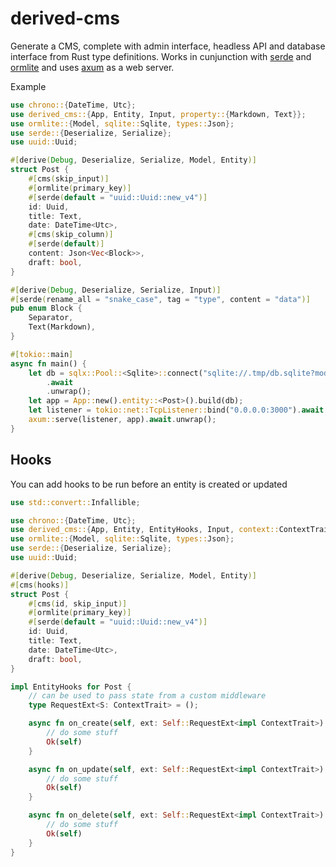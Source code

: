 # derived-cms

Generate a CMS, complete with admin interface, headless API and database interface from Rust
type definitions. Works in cunjunction with [serde](https://docs.rs/serde/latest/serde/) and
[ormlite](https://lib.rs/crates/ormlite) and uses [axum](https://docs.rs/axum/latest/axum/)
as a web server.

Example

```rust
use chrono::{DateTime, Utc};
use derived_cms::{App, Entity, Input, property::{Markdown, Text}};
use ormlite::{Model, sqlite::Sqlite, types::Json};
use serde::{Deserialize, Serialize};
use uuid::Uuid;

#[derive(Debug, Deserialize, Serialize, Model, Entity)]
struct Post {
    #[cms(skip_input)]
    #[ormlite(primary_key)]
    #[serde(default = "uuid::Uuid::new_v4")]
    id: Uuid,
    title: Text,
    date: DateTime<Utc>,
    #[cms(skip_column)]
    #[serde(default)]
    content: Json<Vec<Block>>,
    draft: bool,
}

#[derive(Debug, Deserialize, Serialize, Input)]
#[serde(rename_all = "snake_case", tag = "type", content = "data")]
pub enum Block {
    Separator,
    Text(Markdown),
}

#[tokio::main]
async fn main() {
    let db = sqlx::Pool::<Sqlite>::connect("sqlite://.tmp/db.sqlite?mode=rwc")
        .await
        .unwrap();
    let app = App::new().entity::<Post>().build(db);
    let listener = tokio::net::TcpListener::bind("0.0.0.0:3000").await.unwrap();
    axum::serve(listener, app).await.unwrap();
}
```

## Hooks

You can add hooks to be run before an entity is created or updated

```rust
use std::convert::Infallible;

use chrono::{DateTime, Utc};
use derived_cms::{App, Entity, EntityHooks, Input, context::ContextTrait, property::{Markdown, Text}};
use ormlite::{Model, sqlite::Sqlite, types::Json};
use serde::{Deserialize, Serialize};
use uuid::Uuid;

#[derive(Debug, Deserialize, Serialize, Model, Entity)]
#[cms(hooks)]
struct Post {
    #[cms(id, skip_input)]
    #[ormlite(primary_key)]
    #[serde(default = "uuid::Uuid::new_v4")]
    id: Uuid,
    title: Text,
    date: DateTime<Utc>,
    draft: bool,
}

impl EntityHooks for Post {
    // can be used to pass state from a custom middleware
    type RequestExt<S: ContextTrait> = ();

    async fn on_create(self, ext: Self::RequestExt<impl ContextTrait>) -> Result<Self, Infallible> {
        // do some stuff
        Ok(self)
    }

    async fn on_update(self, ext: Self::RequestExt<impl ContextTrait>) -> Result<Self, Infallible> {
        // do some stuff
        Ok(self)
    }

    async fn on_delete(self, ext: Self::RequestExt<impl ContextTrait>) -> Result<Self, Infallible> {
        // do some stuff
        Ok(self)
    }
}
```
